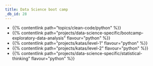 ```yaml
---
title: Data Science boot camp
_db_id: 28
---
```



- {{% contentlink path="topics/clean-code/python" %}}
- {{% contentlink path="projects/data-science-specific/bootcamp-exploratory-data-analysis" flavour="python" %}}
- {{% contentlink path="projects/katas/level-1" flavour="python" %}}
- {{% contentlink path="projects/katas/level-2" flavour="python" %}}
- {{% contentlink path="projects/data-science-specific/statistical-thinking" flavour="python" %}}